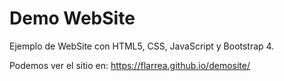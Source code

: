 # Demo WebSite

Ejemplo de WebSite con HTML5, CSS, JavaScript y Bootstrap 4.

Podemos ver el sitio en:  https://flarrea.github.io/demosite/

